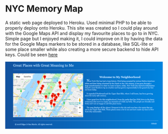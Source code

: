 # NYC Memory Map
A static web page deployed to Heroku. Used minimal PHP to be able to properly deploy onto Heroku. This site was created so I could play around with the Google Maps API and display my favourite places to go to in NYC. Simple page but I enjoyed making it, I could improve on it by having the data for the Google Maps markers to be stored in a database, like SQL-lite or some place smaller while also creating a more secure backend to hide API keys. Could be seen [here](https://ues-memory-map.herokuapp.com/index.html)

![Memory Map Website Page](img/memory_map.png)
